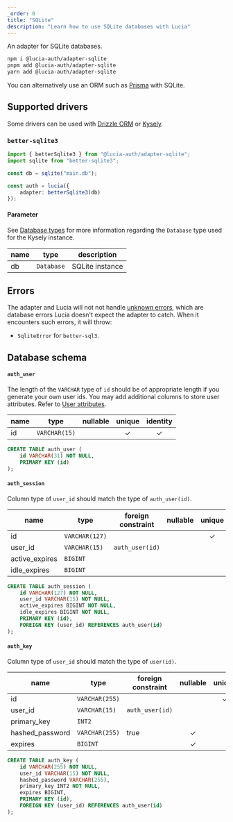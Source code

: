 ```yaml
---
_order: 0
title: "SQLite"
description: "Learn how to use SQLite databases with Lucia"
---
```


An adapter for SQLite databases.

```bash
npm i @lucia-auth/adapter-sqlite
pnpm add @lucia-auth/adapter-sqlite
yarn add @lucia-auth/adapter-sqlite
```

You can alternatively use an ORM such as [Prisma](/database/prisma) with SQLite.

## Supported drivers

Some drivers can be used with [Drizzle ORM](/database/drizzle) or [Kysely](/database/kysely).

### `better-sqlite3`

```ts
import { betterSqlite3 } from "@lucia-auth/adapter-sqlite";
import sqlite from "better-sqlite3";

const db = sqlite("main.db");

const auth = lucia({
	adapter: betterSqlite3(db)
});
```

#### Parameter

See [Database types](#database-types) for more information regarding the `Database` type used for the Kysely instance.

| name | type       | description     |
| ---- | ---------- | --------------- |
| db   | `Database` | SQLite instance |

## Errors

The adapter and Lucia will not not handle [unknown errors](/basics/error-handling#known-errors), which are database errors Lucia doesn't expect the adapter to catch. When it encounters such errors, it will throw:

- `SqliteError` for `better-sql3`.

## Database schema

#### `auth_user`

The length of the `VARCHAR` type of `id` should be of appropriate length if you generate your own user ids. You may add additional columns to store user attributes. Refer to [User attributes](/basics/user-attributes).

| name | type          | nullable | unique | identity |
| ---- | ------------- | :------: | :----: | :------: |
| id   | `VARCHAR(15)` |          |   ✓    |    ✓     |

```sql
CREATE TABLE auth_user (
    id VARCHAR(31) NOT NULL,
    PRIMARY KEY (id)
);
```

#### `auth_session`

Column type of `user_id` should match the type of `auth_user(id)`.

| name           | type           | foreign constraint | nullable | unique | identity |
| -------------- | -------------- | ------------------ | :------: | :----: | :------: |
| id             | `VARCHAR(127)` |                    |          |   ✓    |    ✓     |
| user_id        | `VARCHAR(15)`  | `auth_user(id)`    |          |        |          |
| active_expires | `BIGINT`       |                    |          |        |          |
| idle_expires   | `BIGINT`       |                    |          |        |          |

```sql
CREATE TABLE auth_session (
    id VARCHAR(127) NOT NULL,
    user_id VARCHAR(15) NOT NULL,
    active_expires BIGINT NOT NULL,
    idle_expires BIGINT NOT NULL,
    PRIMARY KEY (id),
    FOREIGN KEY (user_id) REFERENCES auth_user(id)
);
```

#### `auth_key`

Column type of `user_id` should match the type of `user(id)`.

| name            | type           | foreign constraint | nullable | unique | identity |
| --------------- | -------------- | ------------------ | :------: | :----: | :------: |
| id              | `VARCHAR(255)` |                    |          |   ✓    |    ✓     |
| user_id         | `VARCHAR(15)`  | `auth_user(id)`    |          |        |          |
| primary_key     | `INT2`         |                    |          |        |          |
| hashed_password | `VARCHAR(255)` | true               |    ✓     |        |          |
| expires         | `BIGINT`       |                    |    ✓     |        |          |

```sql
CREATE TABLE auth_key (
    id VARCHAR(255) NOT NULL,
    user_id VARCHAR(15) NOT NULL,
    hashed_password VARCHAR(255),
    primary_key INT2 NOT NULL,
    expires BIGINT,
    PRIMARY KEY (id),
    FOREIGN KEY (user_id) REFERENCES auth_user(id)
);
```
